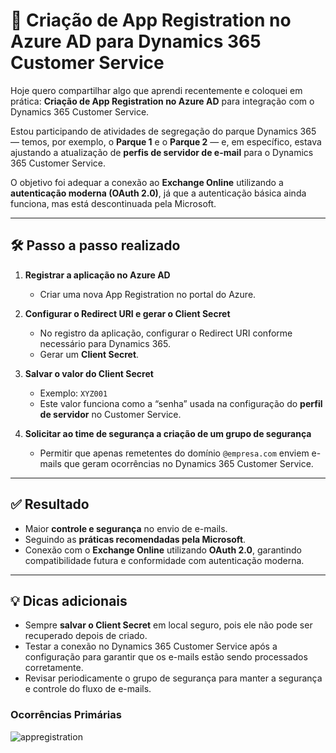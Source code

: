 # 🔹 Criação de App Registration no Azure AD para Dynamics 365 Customer Service

Hoje quero compartilhar algo que aprendi recentemente e coloquei em prática: **Criação de App Registration no Azure AD** para integração com o Dynamics 365 Customer Service.

Estou participando de atividades de segregação do parque Dynamics 365 — temos, por exemplo, o **Parque 1** e o **Parque 2** — e, em específico, estava ajustando a atualização de **perfis de servidor de e-mail** para o Dynamics 365 Customer Service.

O objetivo foi adequar a conexão ao **Exchange Online** utilizando a **autenticação moderna (OAuth 2.0)**, já que a autenticação básica ainda funciona, mas está descontinuada pela Microsoft.

---

## 🛠 Passo a passo realizado

1. **Registrar a aplicação no Azure AD**  
   - Criar uma nova App Registration no portal do Azure.

2. **Configurar o Redirect URI e gerar o Client Secret**  
   - No registro da aplicação, configurar o Redirect URI conforme necessário para Dynamics 365.  
   - Gerar um **Client Secret**.

3. **Salvar o valor do Client Secret**  
   - Exemplo: `XYZ001`  
   - Este valor funciona como a “senha” usada na configuração do **perfil de servidor** no Customer Service.

4. **Solicitar ao time de segurança a criação de um grupo de segurança**  
   - Permitir que apenas remetentes do domínio `@empresa.com` enviem e-mails que geram ocorrências no Dynamics 365 Customer Service.

---

## ✅ Resultado

- Maior **controle e segurança** no envio de e-mails.  
- Seguindo as **práticas recomendadas pela Microsoft**.  
- Conexão com o **Exchange Online** utilizando **OAuth 2.0**, garantindo compatibilidade futura e conformidade com autenticação moderna.

---

## 💡 Dicas adicionais

- Sempre **salvar o Client Secret** em local seguro, pois ele não pode ser recuperado depois de criado.  
- Testar a conexão no Dynamics 365 Customer Service após a configuração para garantir que os e-mails estão sendo processados corretamente.  
- Revisar periodicamente o grupo de segurança para manter a segurança e controle do fluxo de e-mails.

### Ocorrências Primárias
![appregistration](imagens/imagens/azure-app-registration.jpg)

